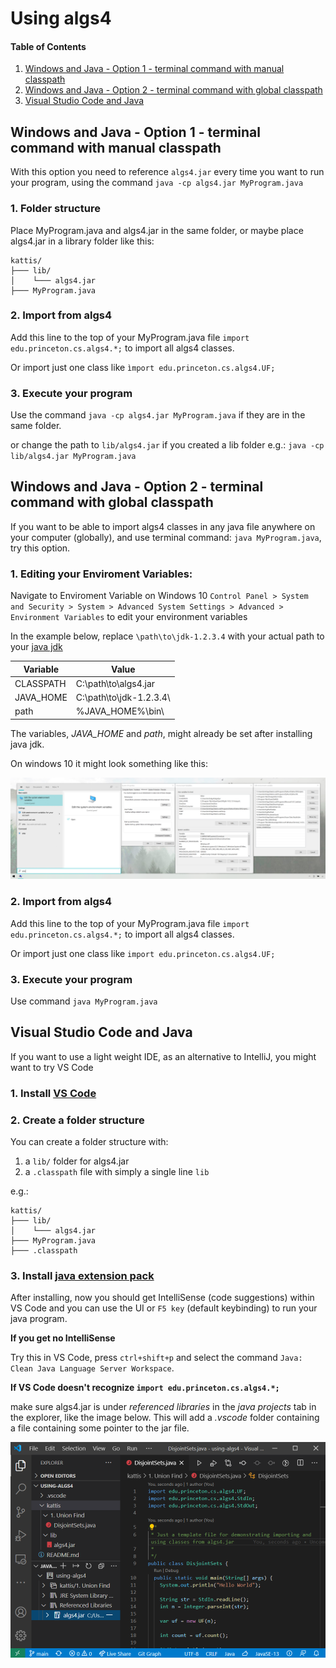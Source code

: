 # Using algs4

#### Table of Contents
1. [Windows and Java - Option 1 - terminal command with manual classpath
](#windows-and-java---option-1---terminal-command-with-manual-classpath
)
2. [Windows and Java - Option 2 - terminal command with global classpath](#windows-and-java---option-2---terminal-command-with-global-classpath)
3. [Visual Studio Code and Java](#visual-studio-code-and-java)

## Windows and Java - Option 1 - terminal command with manual classpath

With this option you need to reference `algs4.jar` every time you want to run your program, using the command `java -cp algs4.jar MyProgram.java`

### 1. Folder structure

Place MyProgram.java and algs4.jar in the same folder, or maybe place algs4.jar in a library folder like this:

```
kattis/
├─── lib/
│    └─── algs4.jar
├─── MyProgram.java
```

### 2. Import from algs4
Add this line to the top of your MyProgram.java file `import edu.princeton.cs.algs4.*;` to import all algs4 classes.

Or import just one class like `ìmport edu.princeton.cs.algs4.UF;`

### 3. Execute your program
Use the command `java -cp algs4.jar MyProgram.java` if they are in the same folder.

or change the path to `lib/algs4.jar` if you created a lib folder e.g.: `java -cp lib/algs4.jar MyProgram.java`

## Windows and Java - Option 2 - terminal command with global classpath

If you want to be able to import algs4 classes in any java file anywhere on your computer (globally), and use terminal command: `java MyProgram.java`, try this option.

### 1. Editing your Enviroment Variables:

Navigate to Enviroment Variable on Windows 10 `Control Panel > System and Security > System > Advanced System Settings > Advanced > Environment Variables` to edit your environment variables

In the example below, replace `\path\to\jdk-1.2.3.4` with your actual path to your [java jdk](https://github.com/AdoptOpenJDK/openjdk11-binaries/releases/latest)

Variable                | Value    
------------------------|----------
CLASSPATH               |   C:\path\to\algs4.jar
JAVA_HOME               |   C:\path\to\jdk-1.2.3.4\
path                    |   %JAVA_HOME%\bin\

The variables, *JAVA_HOME* and *path*, might already be set after installing java jdk.

On windows 10 it might look something like this:

![algs4classpaths.png](/readme-images/algs4classpath.png)

### 2. Import from algs4
Add this line to the top of your MyProgram.java file `import edu.princeton.cs.algs4.*;` to import all algs4 classes.

Or import just one class like `import edu.princeton.cs.algs4.UF;`

### 3. Execute your program

Use command `java MyProgram.java`

## Visual Studio Code and Java

If you want to use a light weight IDE, as an alternative to IntelliJ, you might want to try VS Code

### 1. Install [VS Code](https://code.visualstudio.com/)

### 2. Create a folder structure

You can create a folder structure with:
1. a `lib/` folder for algs4.jar
2. a `.classpath` file with simply a single line `lib`

e.g.:

```
kattis/
├─── lib/
│    └─── algs4.jar
├─── MyProgram.java
├─── .classpath
```

### 3. Install [java extension pack](https://marketplace.visualstudio.com/items?itemName=vscjava.vscode-java-pack)

After installing, now you should get IntelliSense (code suggestions) within VS Code and you can use the UI or `F5 key` (default keybinding) to run your java program.

**If you get no IntelliSense**

Try this in VS Code, press `ctrl+shift+p` and select the command `Java: Clean Java Language Server Workspace`.

**If VS Code doesn't recognize `import edu.princeton.cs.algs4.*;`**

make sure algs4.jar is under *referenced libraries* in the *java projects* tab in the explorer, like the image below. This will add a *.vscode* folder containing a file containing some pointer to the jar file.

![vscode.png](readme-images/vscode.png)







